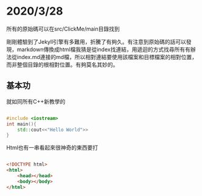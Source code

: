 # 2020/3/28

所有的原始碼可以在src/ClickMe/main目錄找到

剛剛體驗到了Jekyll引擎有多難用，折騰了有夠久。有注意到原始碼的話可以發現，markdown傳換成html檔我猜是從index找連結，用遞迴的方式找尋所有有辦法從index.md連接的md檔，所以相對連結要使用該檔案和目標檔案的相對位置，而非整個目錄的根相對位置。有夠莫名其妙的。

## 基本功

就如同所有C++新教學的

``` cpp

#include <iostream>
int main(){
    std::cout<<"Hello World">>
}
```

Html也有一串看起來很神奇的東西要打

``` html

<!DOCTYPE html>
<html>
    <head></head>
    <body></body>
</html>

```
